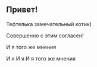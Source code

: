 ## Привет!

Тефтелька замечательный котик)

Совершенно с этим согласен!

И я того же мнения

И я И я И я того же мнения